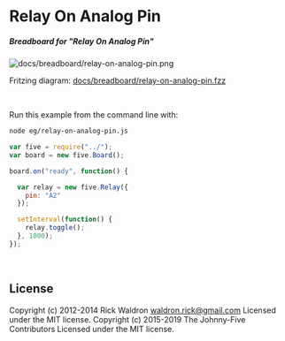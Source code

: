 <!--remove-start-->

# Relay On Analog Pin

<!--remove-end-->






##### Breadboard for "Relay On Analog Pin"



![docs/breadboard/relay-on-analog-pin.png](breadboard/relay-on-analog-pin.png)<br>

Fritzing diagram: [docs/breadboard/relay-on-analog-pin.fzz](breadboard/relay-on-analog-pin.fzz)

&nbsp;




Run this example from the command line with:
```bash
node eg/relay-on-analog-pin.js
```


```javascript
var five = require("../");
var board = new five.Board();

board.on("ready", function() {

  var relay = new five.Relay({
    pin: "A2"
  });

  setInterval(function() {
    relay.toggle();
  }, 1000);
});

```








&nbsp;

<!--remove-start-->

## License
Copyright (c) 2012-2014 Rick Waldron <waldron.rick@gmail.com>
Licensed under the MIT license.
Copyright (c) 2015-2019 The Johnny-Five Contributors
Licensed under the MIT license.

<!--remove-end-->
